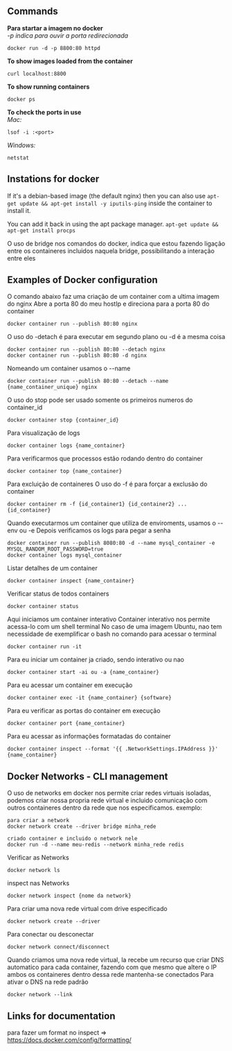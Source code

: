## Commands
<b>Para startar a imagem no docker</b></br>
<i>-p indica para ouvir a porta redirecionada</i>
```
docker run -d -p 8800:80 httpd
```

<b>To show images loaded from the container</b>
```
curl localhost:8800
```

<b>To show running containers</b>
```
docker ps
```

<b>To check the ports in use</b></br>
<i>Mac:</i> 
```
lsof -i :<port>
```  
<i>Windows:</i>
```
netstat
```


## Instations for docker
If it's a debian-based image (the default nginx) then you can also use `apt-get update && apt-get install -y iputils-ping` inside the container to install it.

You can add it back in using the apt package manager. `apt-get update && apt-get install procps`

O uso de bridge nos comandos do docker, indica que estou fazendo ligação entre os containeres incluidos naquela bridge, possibilitando a interação entre eles

## Examples of Docker configuration
O comando abaixo faz uma criação de um container com a ultima imagem do nginx
Abre a porta 80 do meu hostIp e direciona para a porta 80 do container
```
docker container run --publish 80:80 nginx
```

O uso do -detach é para executar em segundo plano ou -d é a mesma coisa
```
docker container run --publish 80:80 --detach nginx
docker container run --publish 80:80 -d nginx
```

Nomeando um container usamos o --name
```
docker container run --publish 80:80 --detach --name {name_container_unique} nginx
```

O uso do stop pode ser usado somente os primeiros numeros do container_id
```
docker container stop {container_id}
```

Para visualização de logs
```
docker container logs {name_container}
```

Para verificarmos que processos estão rodando dentro do container
```
docker container top {name_container}
```

Para excluição de containeres
O uso do -f é para forçar a exclusão do container
```
docker container rm -f {id_container1} {id_container2} ... {id_container}
```

Quando executarmos um container que utiliza de enviroments, usamos o --env ou -e
Depois verificamos os logs para pegar a senha
```
docker container run --publish 8080:80 -d --name mysql_container -e MYSQL_RANDOM_ROOT_PASSWORD=true
docker container logs mysql_container
```

Listar detalhes de um container
```
docker container inspect {name_container}
```

Verificar status de todos containers
```
docker container status
```

Aqui iniciamos um container interativo
Container interativo nos permite acessa-lo com um shell terminal
No caso de uma imagem Ubuntu, nao tem necessidade de exemplificar o bash no comando para acessar o terminal
```
docker container run -it
```

Para eu iniciar um container ja criado, sendo interativo ou nao
```
docker container start -ai ou -a {name_container}
```

Para eu acessar um container em execução
```
docker container exec -it {name_container} {software}
```

Para eu verificar as portas do container em execução
```
docker container port {name_container}
```

Para eu acessar as informações formatadas do container
```
docker container inspect --format '{{ .NetworkSettings.IPAddress }}' {name_container}
```

## Docker Networks - CLI management
O uso de networks em docker nos permite criar redes virtuais isoladas, podemos criar nossa propria rede virtual e incluido comunicação com outros containeres dentro da rede que nos especificamos.
exemplo:
```
para criar a network
docker network create --driver bridge minha_rede

criado container e incluido o network nele
docker run -d --name meu-redis --network minha_rede redis
```

Verificar as Networks
```
docker network ls
```

inspect nas Networks
```
docker network inspect {nome da network}
```

Para criar uma nova rede virtual com drive especificado
```
docker network create --driver
```

Para conectar ou desconectar
```
docker network connect/disconnect
```

Quando criamos uma nova rede virtual, la recebe um recurso que criar DNS automatico para cada container, fazendo com que mesmo que altere o IP ambos os containeres dentro dessa rede mantenha-se conectados
Para ativar o DNS na rede padrão
```
docker network --link
```

## Links for documentation
para fazer um format no inspect => https://docs.docker.com/config/formatting/ </br>